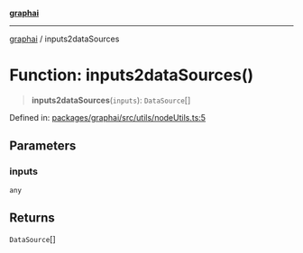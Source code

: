 [**graphai**](../README.md)

***

[graphai](../globals.md) / inputs2dataSources

# Function: inputs2dataSources()

> **inputs2dataSources**(`inputs`): `DataSource`[]

Defined in: [packages/graphai/src/utils/nodeUtils.ts:5](https://github.com/kawamataryo/graphai/blob/5c4c4325bb275f17c58187664137731b5dc52a39/packages/graphai/src/utils/nodeUtils.ts#L5)

## Parameters

### inputs

`any`

## Returns

`DataSource`[]
